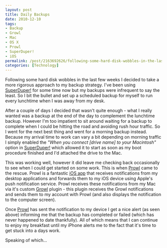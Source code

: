 ```yaml
---
layout: post
title: Daily Backups
date: 2010-12-10
tags:
- Backup
- Growl
- Mac
- OS X
- Prowl
- SuperDuper!
- iOS
permalink: /post/2163692626/following-some-hard-disk-wobbles-in-the-last-few
categories: [Technology]
---
```


Following some hard disk wobbles in the last few weeks I decided to take a more rigorous approach to my backup strategy. I've been using [SuperDuper!][] for some time now but my backups were infrequent to say the least. So I bit the bullet and set up a scheduled backup for myself to run every lunchtime when I was away from my desk.

After a couple of days I decided that wasn't quite enough - what I really wanted was a backup at the end of the day to complement the lunchtime backup. However I'm too impatient to sit around waiting for a backup to complete when I could be hitting the road and avoiding rush hour traffic. So I went for the next best thing and went for a morning backup instead. Because my arrival time to work can vary a bit depending on morning traffic I simply enabled the *"When you connect [drive name] to your Macintosh"* option in [SuperDuper!][] which allowed it to start as soon as my boot procedure finished and I'd attached the drive to the Mac.

This was working well, however it did leave me checking back occasionally to see when I could get started on some work. This is when [Prowl][] came to the rescue. Prowl is a fantastic [iOS app][iTunes] that receives notifications from my desktop applications and forwards them to my iOS device using Apple's push notification service. Prowl receives these notifications from my Mac via it's custom [Growl][] plugin - this plugin receives the Growl notifications and sends them to my account with Prowl (and also displays the notification to the computer screen).

Once [Prowl][] has sent the notification to my device I get a nice alert (as seen above) informing me that the backup has completed or failed (which has never happened to date thankfully). All of which means that I can continue to enjoy my breakfast until my iPhone alerts me to the fact that it's time to get stuck into a days work.

Speaking of which...

[SuperDuper!]: http://www.shirt-pocket.com/SuperDuper/SuperDuperDescription.html
[Prowl]: http://prowl.weks.net/
[iTunes]: http://itunes.apple.com/app/prowl-growl-client/id320876271?mt=8
[Growl]: http://growl.info/
